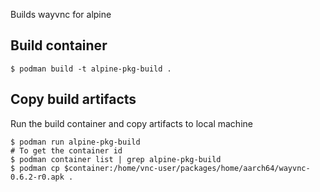 Builds wayvnc for alpine

## Build container
```
$ podman build -t alpine-pkg-build . 
```

## Copy build artifacts
Run the build container and copy artifacts to local machine
```
$ podman run alpine-pkg-build
# To get the container id 
$ podman container list | grep alpine-pkg-build
$ podman cp $container:/home/vnc-user/packages/home/aarch64/wayvnc-0.6.2-r0.apk .
```
